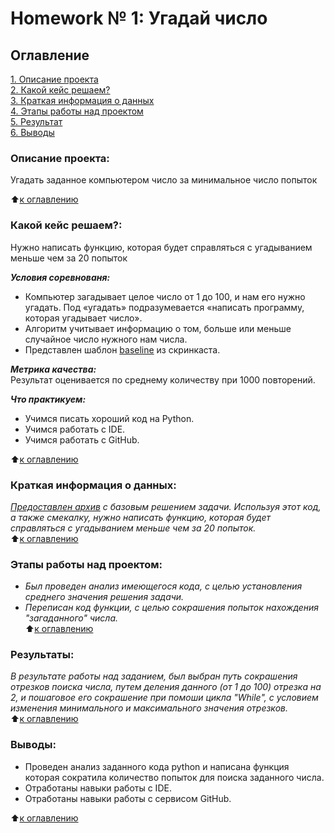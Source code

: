 # Homework № 1: Угадай число

## Оглавление
[1. Описание проекта](https://github.com/g1dcs/sf_hw_g1dcs/blob/main/HW-01/README.md#Описание-проекта)\
[2. Какой кейс решаем?](https://github.com/g1dcs/sf_hw_g1dcs/blob/main/HW-01/README.md#Какой-кейс-решаем)\
[3. Краткая информация о данных](https://github.com/g1dcs/sf_hw_g1dcs/blob/main/HW-01/README.md#Краткая-информация-о-данных)\
[4. Этапы работы над проектом](https://github.com/g1dcs/sf_hw_g1dcs/blob/main/HW-01/README.md#Этапы-работы-над-проектом)\
[5. Результат](https://github.com/g1dcs/sf_hw_g1dcs/blob/main/HW-01/README.md#Результаты)\
[6. Выводы](https://github.com/g1dcs/sf_hw_g1dcs/blob/main/HW-01/README.md#Выводы)

### Описание проекта:
Угадать заданное компьютером число за минимальное число попыток

:arrow_up:[к оглавлению](https://github.com/g1dcs/sf_hw_g1dcs/blob/main/HW-01/README.md#Оглавление)

### Какой кейс решаем?:

Нужно написать функцию, которая будет справляться с угадыванием меньше чем за 20 попыток

***Условия соревнованя:***
- Компьютер загадывает целое число от 1 до 100, и нам его нужно угадать. Под «угадать» подразумевается «написать программу, которая угадывает число».
- Алгоритм учитывает информацию о том, больше или меньше случайное число нужного нам числа.
- Представлен шаблон [baseline](https://colab.research.google.com/drive/1k2WZD8PWWOYFHrpAJoB2eZw06ID7KnFA) из скринкаста.

***Метрика качества:***\
Результат оценивается по среднему количеству при 1000 повторений.

***Что практикуем:***
- Учимся писать хороший код на Python.
- Учимся работать с IDE.
- Учимся работать с GitHub.

:arrow_up:[к оглавлению](https://github.com/g1dcs/sf_hw_g1dcs/blob/main/HW-01/README.md#Оглавление)

### Краткая информация о данных:

*[Предоставлен архив](https://lms.skillfactory.ru/assets/courseware/v1/f2a8fb0bf139c619f6b6d705f330e0ea/asset-v1:SkillFactory+DSPR-2.0+14JULY2021+type@asset+block/guess-number-task.zip) с базовым решением задачи. Используя этот код, а также смекалку, нужно написать функцию, которая будет справляться с угадыванием меньше чем за 20 попыток.*\
:arrow_up:[к оглавлению](https://github.com/g1dcs/sf_hw_g1dcs/blob/main/HW-01/README.md#Оглавление)

### Этапы работы над проектом:

- *Был проведен анализ имеющегося кода, с целью установления среднего значения решения задачи.*
- *Переписан код функции, с целью сокрашения попыток нахождения "загаданного" числа.*\
:arrow_up:[к оглавлению](https://github.com/g1dcs/sf_hw_g1dcs/blob/main/HW-01/README.md#Оглавление)

### Результаты:

*В результате работы над заданием, был выбран путь сокрашения отрезков поиска числа, путем деления данного (от 1 до 100) отрезка на 2, и пошаговое его сокрашение при помоши цикла "While", с условием изменения минимального и максимального значения отрезков.*\
:arrow_up:[к оглавлению](https://github.com/g1dcs/sf_hw_g1dcs/blob/main/HW-01/README.md#Оглавление)

### Выводы:

- Проведен анализ заданного кода python и написана функция которая сократила количество попыток для поиска заданного числа.
- Отработаны навыки работы с IDE.
- Отработаны навыки работы с сервисом GitHub.

:arrow_up:[к оглавлению](https://github.com/g1dcs/sf_hw_g1dcs/blob/main/HW-01/README.md#Оглавление)